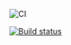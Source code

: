 ![CI](https://github.com/Poriadinsky/ajs-1/actions/workflows/web.yml/badge.svg)


[![Build status](https://ci.appveyor.com/api/projects/status/66oodcop5linmgxp?svg=true)](https://ci.appveyor.com/project/Poriadinsky/ajs-2)